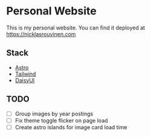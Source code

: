 # Personal Website
This is my personal website. 
You can find it deployed at https://nicklasrouvinen.com

## Stack
- [Astro](https://astro.build/)
- [Tailwind](https://tailwindcss.com/)
- [DaisyUI](https://daisyui.com/)

## TODO
- [ ] Group images by year postings
- [ ] Fix theme toggle flicker on page load
- [ ] Create astro islands for image card load time